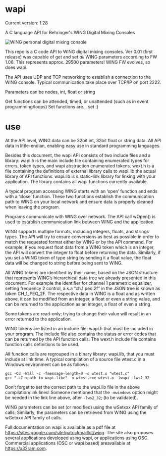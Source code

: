 # wapi
Current version: 1.28

A C language API for Behringer's WING Digital Mixing Consoles


![WING personal digital mixing console](https://mediadl.musictribe.com/media/PLM/data/images/products/P0BV2/2000Wx2000H/Image_BE_P0BV2_WING_Top_XL.png)

This repo is a C code API to WING digital mixing consoles. Ver 0.01 (first release) was capable of get and set *all* WING parameters according to FW 1.06.
This represents approx. 29500 parameters! WING FW evolves, so does wapi.

The API uses UDP and TCP networking to establish a connection to the WING console. Typical communication take place over TCP/IP on port 2222.

Parameters can be nodes, int, float or string

Get functions can be attended, timed, or unattended (such as in event programming/loops)
Set functions are... set :)

# use
At the API level, WING data can be 32bit int, 32bit float or string data. All API data in little-endian, enabling easy use in standard programming languages.

Besides this document, the wapi API consists of two include files and a library:
wapi.h is the main include file containing enumerated types for errors, token types, and wapi abstraction enumerated tokens.
wext.h is a file containing the definitions of external library calls to wapi.lib the actual library of API functions.
wapi.lib is s static-link library for linking with your application. The library contains all wapi functions currently available.

A typical program accessing WING starts with an ‘open’ function and ends with a ‘close’ function. These two functions establish the communication path to WING on your local network and ensure data is properly cleaned when leaving the program.

Programs communicate with WING over network. The API call wOpen() is used to establish communication link between WING and the application. 

WING supports multiple formats, including integers, floats, and strings types. The API will try to ensure conversions as best as possible in order to match the requested format either by WING or by the API command. For example, if you request float data from a WING token which is an integer, the API will convert the integer to float before returning the data. Similarly, if you set a WING token of type string by sending it a float value, the float data will be changed to string before being sent to WING.

All WING tokens are identified by their name, based on the JSON structure that represents WING’s hierarchical data tree we already presented in this document.
For example the identifier for channel 1 parametric equalizer, setting frequency 2 control, a.k.a “ch.1.peq.2f” in the JSON tree is known as token CH_1_PEQ_2F. The respective data in WING is a float and as written above, it can be modified from an integer, a float or even a string value, and can be returned to the application as an integer, a float of even a string.

Some tokens are read-only; trying to change their value will result in an error returned to the application.

WING tokens are listed in an include file: wapi.h that must be included in your program. The include file also contains the status or error codes that can be returned by the API function calls. The wext.h include file contains function calls definitions to be used.

All function calls are regrouped in a binary library: wapi.lib, that you must include at link time. 
A typical compilation of a source file wtest.c in a Windows environment can be as follows:

    gcc -O3 -Wall -c -fmessage-length=0 -o wtest.o "wtest.c" 
    gcc "-LC:<path to wapi.lib>" -o wtest.exe wtest.o -lwapi -lws2_32

Don’t forget to set the correct path to the wapi.lib file in the above compilation/link lines!
Someone mentioned that the `-mwindows` option might be needed in the link line above, after `-lws2_32`; (to be validated).


WING parameters can be set (or modified) using the wSetxxx API family of calls; Similarly, the parameters can be retrieved from WING using the wGetxxx API family of calls. 


Full documentation on wapi is available as a pdf file at https://sites.google.com/site/patrickmaillot/wing. The site also proposes several applications developed using wapi, or applications using OSC. Commercial applications (OSC or wapi based) areavailable at https://x32ram.com.



